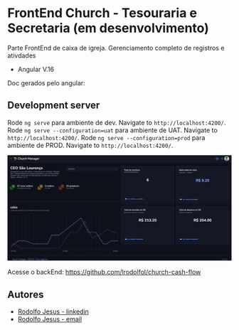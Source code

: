 
# FrontEnd Church - Tesouraria e Secretaria (em desenvolvimento)
Parte FrontEnd de caixa de igreja. Gerenciamento completo de registros e ativdades

- Angular V.16


Doc gerados pelo angular:
## Development server

Rode `ng serve` para ambiente de dev. Navigate to `http://localhost:4200/`. 
Rode `ng serve --configuration=uat` para ambiente de UAT. Navigate to `http://localhost:4200/`. 
Rode `ng serve --configuration=prod` para ambiente de PROD. Navigate to `http://localhost:4200/`. 

![Exemplo](https://raw.githubusercontent.com/lrodolfol/church-cash-flow-front/refs/heads/main/src/assets/img/exemple.png)

Acesse o backEnd: https://github.com/lrodolfol/church-cash-flow


## Autores
- [Rodolfo Jesus - linkedin](https://www.linkedin.com/in/rodolfojesus/)
- [Rodolfo Jesus - email](rodolfo0ti@gmail.com)
